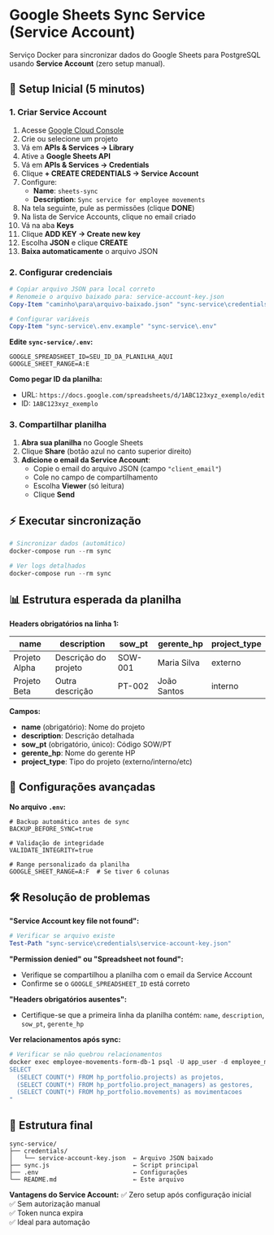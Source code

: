 # Google Sheets Sync Service (Service Account)

Serviço Docker para sincronizar dados do Google Sheets para PostgreSQL usando **Service Account** (zero setup manual).

## 🚀 Setup Inicial (5 minutos)

### 1. Criar Service Account

1. Acesse [Google Cloud Console](https://console.cloud.google.com)
2. Crie ou selecione um projeto
3. Vá em **APIs & Services → Library**
4. Ative a **Google Sheets API**
5. Vá em **APIs & Services → Credentials**
6. Clique **+ CREATE CREDENTIALS → Service Account**
7. Configure:
   - **Name**: `sheets-sync`
   - **Description**: `Sync service for employee movements`
8. Na tela seguinte, pule as permissões (clique **DONE**)
9. Na lista de Service Accounts, clique no email criado
10. Vá na aba **Keys**
11. Clique **ADD KEY → Create new key**
12. Escolha **JSON** e clique **CREATE**
13. **Baixa automaticamente** o arquivo JSON

### 2. Configurar credenciais

```powershell
# Copiar arquivo JSON para local correto
# Renomeie o arquivo baixado para: service-account-key.json
Copy-Item "caminho\para\arquivo-baixado.json" "sync-service\credentials\service-account-key.json"

# Configurar variáveis
Copy-Item "sync-service\.env.example" "sync-service\.env"
```

**Edite `sync-service/.env`:**
```env
GOOGLE_SPREADSHEET_ID=SEU_ID_DA_PLANILHA_AQUI
GOOGLE_SHEET_RANGE=A:E
```

**Como pegar ID da planilha:**
- URL: `https://docs.google.com/spreadsheets/d/1ABC123xyz_exemplo/edit`
- ID: `1ABC123xyz_exemplo`

### 3. Compartilhar planilha

1. **Abra sua planilha** no Google Sheets
2. Clique **Share** (botão azul no canto superior direito)
3. **Adicione o email da Service Account**:
   - Copie o email do arquivo JSON (campo `"client_email"`)
   - Cole no campo de compartilhamento
   - Escolha **Viewer** (só leitura)
   - Clique **Send**

## ⚡ Executar sincronização

```powershell
# Sincronizar dados (automático)
docker-compose run --rm sync

# Ver logs detalhados
docker-compose run --rm sync
```

## 📊 Estrutura esperada da planilha

**Headers obrigatórios na linha 1:**

| name | description | sow_pt | gerente_hp | project_type |
|------|-------------|---------|------------|--------------|
| Projeto Alpha | Descrição do projeto | SOW-001 | Maria Silva | externo |
| Projeto Beta | Outra descrição | PT-002 | João Santos | interno |

**Campos:**
- **name** (obrigatório): Nome do projeto
- **description**: Descrição detalhada
- **sow_pt** (obrigatório, único): Código SOW/PT
- **gerente_hp**: Nome do gerente HP
- **project_type**: Tipo do projeto (externo/interno/etc)

## 🔧 Configurações avançadas

**No arquivo `.env`:**

```env
# Backup automático antes de sync
BACKUP_BEFORE_SYNC=true

# Validação de integridade
VALIDATE_INTEGRITY=true

# Range personalizado da planilha
GOOGLE_SHEET_RANGE=A:F  # Se tiver 6 colunas
```

## 🛠️ Resolução de problemas

**"Service Account key file not found":**
```powershell
# Verificar se arquivo existe
Test-Path "sync-service\credentials\service-account-key.json"
```

**"Permission denied" ou "Spreadsheet not found":**
- Verifique se compartilhou a planilha com o email da Service Account
- Confirme se o `GOOGLE_SPREADSHEET_ID` está correto

**"Headers obrigatórios ausentes":**
- Certifique-se que a primeira linha da planilha contém: `name`, `description`, `sow_pt`, `gerente_hp`

**Ver relacionamentos após sync:**
```powershell
# Verificar se não quebrou relacionamentos
docker exec employee-movements-form-db-1 psql -U app_user -d employee_movements -c "
SELECT 
  (SELECT COUNT(*) FROM hp_portfolio.projects) as projetos,
  (SELECT COUNT(*) FROM hp_portfolio.project_managers) as gestores,
  (SELECT COUNT(*) FROM hp_portfolio.movements) as movimentacoes
"
```

## 📁 Estrutura final

```
sync-service/
├── credentials/
│   └── service-account-key.json  ← Arquivo JSON baixado
├── sync.js                       ← Script principal
├── .env                          ← Configurações
└── README.md                     ← Este arquivo
```

**Vantagens do Service Account:**
✅ Zero setup após configuração inicial  
✅ Sem autorização manual  
✅ Token nunca expira  
✅ Ideal para automação
